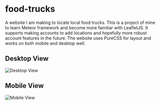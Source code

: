 # food-trucks
A website I am making to locate local food trucks. This is a project of mine to learn Meteor framework and become more familiar with LeafletJS. It supports making accounts to add locations and hopefully more robust account features in the future. The website uses PureCSS for layout and works on both mobile and desktop well.
## Desktop View
![Desktop View](img/screenshot1.png)
## Mobile View
![Mobile View](img/screenshot2.png)
